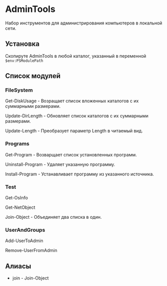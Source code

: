 ﻿AdminTools
==========
Набор инструментов для администрирования компьютеров в локальной сети.

Установка
---------
Скопируте AdminTools в любой каталог, указанный в переменной `$env:PSModulePath`

Список модулей
--------------

### FileSystem

Get-DiskUsage - Возращает список вложенных каталогов с их суммарными размерами.

Update-DirLength - Обновляет список каталогов с их суммарными размерами.

Update-Length - Преобразует параметр Length в читаемый вид. 

### Programs

Get-Program - Возварщает список установленных программ.

Uninstall-Program - Удаляет указанную программу.

Install-Program - Устанавливает программу из указанного источника.

### Test

Get-OsInfo

Get-NetObject

Join-Object - Объединяет два списка в один.

### UserAndGroups

Add-UserToAdmin

Remove-UserFromAdmin

Алиасы
------
*   join - Join-Object
